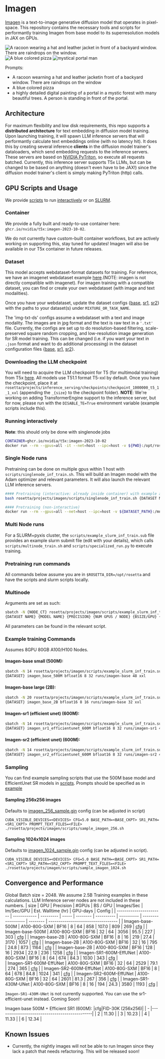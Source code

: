 # Imagen
[Imagen](https://arxiv.org/abs/2205.11487) is a text-to-image generative diffusion model that operates in pixel-space. This repository contains the necessary tools and scripts for performantly training Imagen from base model to its superresolution models in JAX on GPUs.

![A racoon wearing a hat and leather jacket in front of a backyard window. There are raindrops on the window.](assets/A%20raccoon%20wearing%20a%20hat%20and%20black%20leather%20jacket%20is%20behind%20the%20backyard%20window.%20Rain%20droplets%20on%20the%20window_16.png)
![A blue colored pizza](assets/A%20blue%20coloured%20pizza_14.png)
![mystical portal man](assets/a%20highly%20detailed%20digital%20painting%20of%20a%20portal%20in%20a%20mystic%20forest%20with%20many%20beautiful%20trees.%20A%20person%20is%20standing%20in%20front%20of%20the%20portal_20.png)

Prompts:
- A racoon wearning a hat and leather jacketin front of a backyard window. There are raindrops on the window
- A blue colored pizza
- a highly detailed digital painting of a portal in a mystic forest with many beautiful trees. A person is standing in front of the portal.

## Architecture
For maximum flexibility and low disk requirements, this repo supports a **distributed architecture** for text embedding in diffusion model training. Upon launching training, it will spawn LLM inference servers that will performantly calculate text embeddings online (with no latency hit). It does this by creating several inference **clients** in the diffusion model trainer's dataloaders, which send embedding requests to the inference servers. These servers are based on [NVIDIA PyTriton](https://github.com/triton-inference-server/pytriton), so execute all requests batched. Currently, this inference server supports T5x LLMs, but can be changed to be based on anything (doesn't even have to be JAX!) since the diffusion model trainer's client is simply making PyTriton (http) calls.

## GPU Scripts and Usage
We provide [scripts](scripts) to run [interactively](scripts/singlenode_inf_train.sh) or on [SLURM](scripts/example_slurm_inf_train.sub).

### Container
We provide a fully built and ready-to-use container here: `ghcr.io/nvidia/t5x:imagen-2023-10-02`.

We do not currently have custom-built container workflows, but are actively working on supporting this, stay tuned for updates!
Imagen will also be available in our T5x container in future releases.

### Dataset
This model accepts webdataset-format datasets for training. For reference, we have an imagenet webdataset example [here](https://github.com/NVIDIA/JAX-Toolbox/tree/main/rosetta/rosetta/projects/vit#downloading-the-dataset).(NOTE: imagen is not directly compatible with imagenet). For imagen training with a compatible dataset, you can find or create your own webdataset (with image and text modalities).

Once you have your webdataset, update the dataset configs {[base](configs/img-txt-ds-base.gin), [sr1](configs/img-txt-ds-sr1.gin), [sr2](configs/img-txt-ds-sr2.gin)} with the paths to your dataset(s) under ```MIXTURE_OR_TASK_NAME```.


The 'img-txt-ds' configs assume a webdataset with a text and image modality. The images are in jpg format and the text is raw text in a ```'.txt'``` file. Currently, the configs are set up to do resolution-based filtering, scale-preserved square random cropping, and low-resolution image generation for SR model training. This can be changed (i.e. if you want your text in ```.json``` format and want to do additional processing) in the dataset configuration files {[base](configs/img-txt-ds-base.gin), [sr1](configs/img-txt-ds-sr1.gin), [sr2](configs/img-txt-ds-sr2.gin)}. 

### Downloading the LLM checkpoint
You will need to acquire the LLM checkpoint for T5 (for multimodal training) from T5x [here](https://t5x.readthedocs.io/en/latest/models.html#t5-1-1-checkpoints). All models use T51.1 format T5-xxl by default. Once you have the checkpoint, place it at ```rosetta/projects/inference_serving/checkpoints/checkpoint_1000000_t5_1_1_xxl``` (appending the ```_{size}``` to the checkpoint folder). **NOTE**: We're working on adding TransformerEngine support to the inference server, but for now, please run with the ```DISABLE_TE=True``` environment variable (example scripts include this).

### Running interactively
**Note**: this should only be done with singlenode jobs

```bash
CONTAINER=ghcr.io/nvidia/t5x:imagen-2023-10-02
docker run --rm --gpus=all -it --net=host --ipc=host -v ${PWD}:/opt/rosetta -v ${DATASET_PATH}:/mnt/datasets --privileged $CONTAINER bash
```

### Single Node runs
Pretraining can be done on multiple gpus within 1 host with `scripts/singlenode_inf_train.sh`. This will build an Imagen model with the Adam optimizer and relevant parameters. It will also launch the relevant LLM inference servers.

```bash
#### Pretraining (interactive: already inside container) with example args
bash rosetta/projects/imagen/scripts/singlenode_inf_train.sh {DATASET NAME} {MODEL NAME} {PRECISION} {NUM GPUS} {BSIZE/GPU} {LOGDIR} {MODEL DIR} {NUM LLM INFERENCE GPUS} {INFERENCE SERVER LLM SIZE}

#### Pretraining (non-interactive)
docker run --rm --gpus=all --net=host --ipc=host -v ${DATASET_PATH}:/mnt/datasets $CONTAINER bash rosetta/projects/imagen/scripts/singlenode_inf_train.sh {args from above}
```

### Multi Node runs
For a SLURM+pyxis cluster, the `scripts/example_slurm_inf_train.sub` file provides an example slurm submit file (edit with your details), which calls `scripts/multinode_train.sh` and `scripts/specialized_run.py` to execute training.

### Pretraining run commands
All commands below assume you are in `$ROSETTA_DIR=/opt/rosetta` and have the scripts and slurm scripts locally.

### Multinode
Arguments are set as such:
```sh
sbatch -N {NODE_CT} rosetta/projects/imagen/scripts/example_slurm_inf_train.sub \
{DATASET NAME} {MODEL NAME} {PRECISION} {NUM GPUS / NODE} {BSIZE/GPU} {MODEL DIR} {NUM LLM INFERENCE GPUS} {INFERENCE SERVER LLM SIZE}
```

All parameters can be found in the relevant script.

### Example training Commands
Assumes 8GPU 80GB A100/H100 Nodes.

#### Imagen-base small (500M):
```sh
sbatch -N 14 rosetta/projects/imagen/scripts/example_slurm_inf_train.sub \
{DATASET} imagen_base_500M bfloat16 8 32 runs/imagen-base 48 xxl
```

#### Imagen-base large (2B):
```sh
sbatch -N 20 rosetta/projects/imagen/scripts/example_slurm_inf_train.sub \
{DATASET} imagen_base_2B bfloat16 8 16 runs/imagen-base 32 xxl
```

#### Imagen-sr1 (efficient unet) (600M):
```sh
sbatch -N 14 rosetta/projects/imagen/scripts/example_slurm_inf_train.sub \
{DATASET} imagen_sr1_efficientunet_600M bfloat16 8 32 runs/imagen-sr1 48 xxl
```

#### Imagen-sr2 (efficient unet) (600M):
```sh
sbatch -N 14 rosetta/projects/imagen/scripts/example_slurm_inf_train.sub \
{DATASET} imagen_sr2_efficientunet_600M bfloat16 8 32 runs/imagen-sr2 48 xxl
```


### Sampling
You can find example sampling scripts that use the 500M base model and EfficientUnet SR models in [scripts](scripts). Prompts should be specified as in [example](../diffusion/tests/custom_eval_prompts/custom_eval_prompts.txt)

#### Sampling 256x256 images
Defaults to [imagen_256_sample.gin](configs/imagen_256_sample.gin) config (can be adjusted in script)
```
CUDA_VISIBLE_DEVICES=<DEVICES> CFG=5.0 BASE_PATH=<BASE_CKPT> SR1_PATH=<SR1_CKPT> PROMPT_TEXT_FILES=<FILE> ./rosetta/projects/imagen/scripts/sample_imagen_256.sh 
```

#### Sampling 1024x1024 images
Defaults to [imagen_1024_sample.gin](configs/imagen_1024_sample.gin) config (can be adjusted in script).
```
CUDA_VISIBLE_DEVICES=<DEVICES> CFG=5.0 BASE_PATH=<BASE_CKPT> SR1_PATH=<SR1_CKPT> SR2_PATH=<SR2_CKPT> PROMPT_TEXT_FILES=<FILE> ./rosetta/projects/imagen/scripts/sample_imagen_1024.sh 
```


## Convergence and Performance
Global Batch size = 2048. We assume 2.5B Training examples in these calculations. LLM Inference server nodes are not included in these numbers.
| size                    | GPU          | Precision | #GPUs | BS / GPU | Images/Sec | Im/Sec/GPU | Est. Walltime (hr) | GPU-days | Config                              | 
| ----------------------- | ------------ | --------- | ----- | -------- | ---------- | ---------- | ------------------ | -------- | ----------------------------------- |
| Imagen-base-500M        | A100-80G-SXM | BF16      | 8     | 64       | 858        | 107.0      | 809                | 269      | [cfg](configs/imagen_base_500M.gin) |
| Imagen-base-500M        | A100-80G-SXM | BF16      | 32    | 64       | 3056       | 95.5       | 227                | 303      | [cfg](configs/imagen_base_500M.gin) |
| Imagen-base-2B          | A100-80G-SXM | BF16      | 8     | 16       | 219        | 27.4       | 3170               | 1057     | [cfg](configs/imagen_base_2B.gin)   |
| Imagen-base-2B          | A100-80G-SXM | BF16      | 32    | 16       | 795        | 24.8       | 873                | 1164     | [cfg](configs/imagen_base_2B.gin)   |
| Imagen-base-2B          | A100-80G-SXM | BF16      | 128   | 16       | 2934       | 22.9       | 236                | 1258     | [cfg](configs/imagen_base_2B.gin)   |
| Imagen-SR1-600M-EffUNet | A100-80G-SXM | BF16      | 8     | 64       | 674        | 84.3       | 1030               | 343      | [cfg](configs/imagen_sr1_efficientunet_600M.gin) |   
| Imagen-SR1-600M-EffUNet | A100-80G-SXM | BF16      | 32    | 64       | 2529       | 79.1       | 274                | 365      | [cfg](configs/imagen_sr1_efficientunet_600M.gin) |
| Imagen-SR2-600M-EffUNet | A100-80G-SXM | BF16      | 8     | 64       | 678        | 84.8       | 1024               | 341      | [cfg](configs/imagen_sr2_efficientunet_600M.gin) |
| Imagen-SR2-600M-EffUNet | A100-80G-SXM | BF16      | 32    | 64       | 2601       | 81.3       | 267                | 356      | [cfg](configs/imagen_sr2_efficientunet_600M.gin) |
| Imagen-SR1-430M-UNet    | A100-80G-SXM | BF16      | 8     | 16       | 194        | 24.3       | 3580               | 1193     | [cfg](configs/imagen_sr1_unet_430M.gin) |

`Imagen-SR1-430M-UNet` is not currently supported. You can use the sr1-efficient-unet instead. Coming Soon!


Imagen base 500M + Efficient SR1 (600M):
|cfg|FID-30K (256x256)|
| - |-----------------------------------------------|
| 2 | 11.30 |
| 3 | 10.23 |
| 4 | 11.33 |
| 6 | 12.34 |

## Known Issues
* Currently, the nightly images will not be able to run Imagen since they lack a patch that needs refactoring. This will be released soon!

